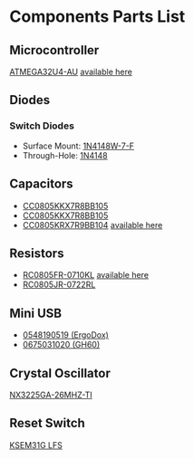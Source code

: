 # Components Parts List

## Microcontroller
[ATMEGA32U4-AU](http://www.digikey.com/product-detail/en/ATMEGA32U4-AU/ATMEGA32U4-AU-ND/1914602) [available here](http://www.ebay.com/itm/1PCS-IC-ATMEL-TQFP-44-ATMEGA32U4-AU-MEGA32U4-AU-ATMEGA32U4-MEGA32U4-/360868648247?pt=LH_DefaultDomain_0&hash=item5405729537)

## Diodes

### Switch Diodes
- Surface Mount: [1N4148W-7-F](http://www.digikey.com/product-detail/en/1N4148W-7-F/1N4148W-FDICT-ND/815280)
- Through-Hole: [1N4148](http://www.digikey.com/product-detail/en/1N4148/1N4148FS-ND/458603)

## Capacitors
- [CC0805KKX7R8BB105](http://www.digikey.com/product-detail/en/08051A220KAT2A/478-3736-1-ND/1116434)
- [CC0805KKX7R8BB105](http://www.digikey.com/product-detail/en/CC0805KKX7R8BB105/311-1456-1-ND/2833762)
- [CC0805KRX7R9BB104](http://www.digikey.com/product-detail/en/CC0805KRX7R9BB104/311-1140-1-ND/303050) [available here](http://www.mouser.com/ProductDetail/Yageo/CC0805KRX7R9BB104/?qs=vTakOoo5QyLx0lXWgVtRhQ==)

## Resistors
- [RC0805FR-0710KL](http://www.digikey.com/product-detail/en/RC0805FR-0710KL/311-10.0KCRCT-ND/730482) [available here](http://www.mouser.com/ProductDetail/Yageo/RC0805FR-0710KL/?qs=7bY8808IzHq6vrU3BeiiYw==)
- [RC0805JR-0722RL](http://www.digikey.com/product-detail/en/RC0805JR-0722RL/311-22ARCT-ND/731232)

## Mini USB
- [0548190519 (ErgoDox)](http://www.digikey.com/product-detail/en/0548190519/WM17115-ND/773802)
- [0675031020 (GH60)](http://www.digikey.com/product-detail/en/0675031020/WM5461CT-ND/1624427)

## Crystal Oscillator
[NX3225GA-26MHZ-TI](http://www.digikey.com/product-detail/en/NX3225GA-26MHZ-TI/644-1160-1-ND/2349038)

## Reset Switch
[KSEM31G LFS](http://www.digikey.com/product-detail/en/KSEM31G%20LFS/CKN10424CT-ND/3487193)